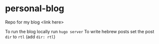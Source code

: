 # personal-blog

Repo for my blog &lt;link here>

To run the blog locally run `hugo server`
To write hebrew posts set the post `dir` to `rtl` (add `dir: rtl`)
